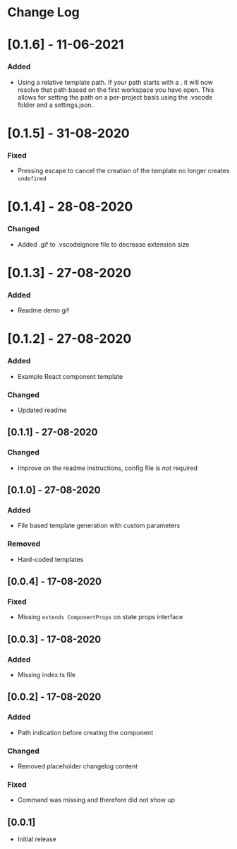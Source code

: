 # Change Log
# [0.1.6] - 11-06-2021
### Added
- Using a relative template path. If your path starts with a . it will now resolve that path based on the first workspace you have open. This allows for setting the path on a per-project basis using the .vscode folder and a settings.json.

# [0.1.5] - 31-08-2020
### Fixed
- Pressing escape to cancel the creation of the template no longer creates `undefined`

# [0.1.4] - 28-08-2020
### Changed
- Added .gif to .vscodeignore file to decrease extension size

# [0.1.3] - 27-08-2020
### Added
- Readme demo gif

# [0.1.2] - 27-08-2020
### Added
- Example React component template

### Changed
- Updated readme

## [0.1.1] - 27-08-2020
### Changed
- Improve on the readme instructions, config file is *not* required

## [0.1.0] - 27-08-2020
### Added
- File based template generation with custom parameters

### Removed
- Hard-coded templates

## [0.0.4] - 17-08-2020
### Fixed
- Missing `extends ComponentProps` on state props interface

## [0.0.3] - 17-08-2020
### Added
- Missing index.ts file

## [0.0.2] - 17-08-2020
### Added
- Path indication before creating the component

### Changed
- Removed placeholder changelog content

### Fixed
- Command was missing and therefore did not show up

## [0.0.1]
- Initial release